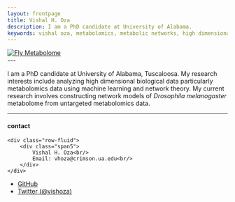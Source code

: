 ```yaml
---
layout: frontpage
title: Vishal H. Oza
description: I am a PhD candidate at University of Alabama.
keywords: vishal oza, metabolomics, metabolic networks, high dimensional data analysis
---
```

<div class="span4">
        <a href="../assets/fly_kegg.png">
            <img src="../assets/fly_kegg.png"
                  title="Fly Metabolome" alt="Fly Metabolome"/></a>
</div>
---

I am a PhD candidate at University of Alabama, Tuscaloosa. My research interests include analyzing high dimensional biological data particularly metabolomics data using machine learning and network theory. My current research involves constructing network models of *Drosophila melanogaster* metabolome from untargeted metabolomics data.

---


<div class="container">
<h4><a name="contact"></a>contact</h4>

    <div class="row-fluid">
        <div class="span5">
            Vishal H. Oza<br/>
            Email: vhoza@crimson.ua.edu<br/>
        </div>
    </div>
</div>

<div class="navbar">
  <div class="navbar-inner">
      <ul class="nav">
          <li><a href="https://github.com/vishaloza">GitHub</a></li>
          <li><a href="https://twitter.com/vishoza">Twitter (@vishoza)</a></li>
      </ul>
  </div>
</div>
